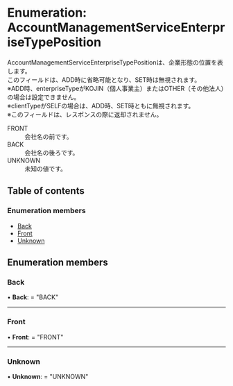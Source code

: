 # Enumeration: AccountManagementServiceEnterpriseTypePosition


<div lang=\"ja\">AccountManagementServiceEnterpriseTypePositionは、企業形態の位置を表します。<br> このフィールドは、ADD時に省略可能となり、SET時は無視されます。<br> ※ADD時、enterpriseTypeがKOJIN（個人事業主）またはOTHER（その他法人）の場合は設定できません。<br> ※clientTypeがSELFの場合は、ADD時、SET時ともに無視されます。<br> ※このフィールドは、レスポンスの際に返却されません。</div>  <dl class=term>   <dt class=\"term__item\">FRONT</dt>   <dd class=\"term__desc\"><span lang=\"ja\">会社名の前です。</span></dd>   <dt class=\"term__item\">BACK</dt>   <dd class=\"term__desc\"><span lang=\"ja\">会社名の後ろです。</span></dd>   <dt class=\"term__item\">UNKNOWN</dt>   <dd class=\"term__desc\"><span lang=\"ja\">未知の値です。</span></dd> </dl>

## Table of contents

### Enumeration members

- [Back](accountmanagementserviceenterprisetypeposition.md#back)
- [Front](accountmanagementserviceenterprisetypeposition.md#front)
- [Unknown](accountmanagementserviceenterprisetypeposition.md#unknown)

## Enumeration members

### Back

• **Back**: = "BACK"

___

### Front

• **Front**: = "FRONT"

___

### Unknown

• **Unknown**: = "UNKNOWN"
